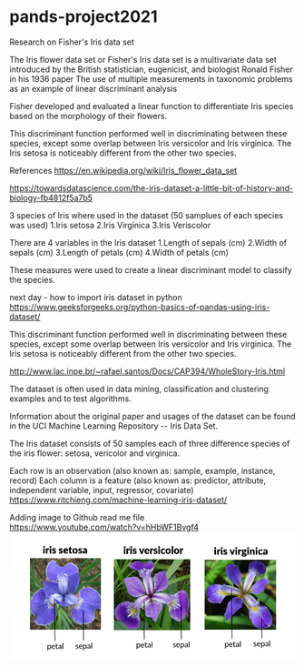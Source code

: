 # pands-project2021 

Research on Fisher's Iris data set 

The Iris flower data set or Fisher's Iris data set is a multivariate data set introduced by the British statistician, eugenicist, and biologist Ronald Fisher in his 1936 paper The use of multiple measurements in taxonomic problems as an example of linear discriminant analysis

Fisher developed and evaluated a linear function to differentiate Iris species based on the morphology of their flowers.

This discriminant function performed well in discriminating between these species, except some overlap between Iris versicolor and Iris virginica. 
The Iris setosa is noticeably different from the other two species.

References
https://en.wikipedia.org/wiki/Iris_flower_data_set

https://towardsdatascience.com/the-iris-dataset-a-little-bit-of-history-and-biology-fb4812f5a7b5

3 species of Iris where used in the dataset (50 samplues of each species was used)
    1.Iris setosa
    2.Iris Virginica
    3.Iris Veriscolor

There are 4 variables in the Iris dataset
    1.Length of sepals (cm)
    2.Width of sepals (cm)
    3.Length of petals (cm)
    4.Width of petals (cm)

These measures were used to create a linear discriminant model to classify the species.

next day - how to import iris dataset in python
https://www.geeksforgeeks.org/python-basics-of-pandas-using-iris-dataset/


This discriminant function performed well in discriminating between these species, except some overlap between Iris versicolor and Iris virginica. 
The Iris setosa is noticeably different from the other two species.

http://www.lac.inpe.br/~rafael.santos/Docs/CAP394/WholeStory-Iris.html

The dataset is often used in data mining, classification and clustering examples and to test algorithms.

Information about the original paper and usages of the dataset can be found in the UCI Machine Learning Repository -- Iris Data Set.

The Iris dataset consists of 50 samples each of three difference species of the iris flower: setosa, vericolor and virginica. 

Each row is an observation (also known as: sample, example, instance, record)
Each column is a feature (also known as: predictor, attribute, independent variable, input, regressor, covariate)
https://www.ritchieng.com/machine-learning-iris-dataset/

Adding image to Github read me file  
https://www.youtube.com/watch?v=hHbWF1Bvgf4
![](Iris_Image.png)
